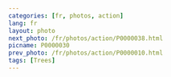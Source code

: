 ```yaml
---
categories: [fr, photos, action]
lang: fr
layout: photo
next_photo: /fr/photos/action/P0000038.html
picname: P0000030
prev_photo: /fr/photos/action/P0000010.html
tags: [Trees]
---
```

